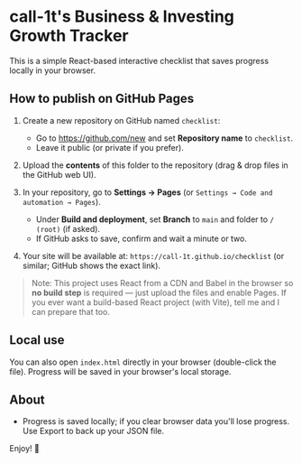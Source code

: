 # call-1t's Business & Investing Growth Tracker

This is a simple React-based interactive checklist that saves progress locally in your browser.

## How to publish on GitHub Pages

1. Create a new repository on GitHub named `checklist`:
   - Go to https://github.com/new and set **Repository name** to `checklist`.
   - Leave it public (or private if you prefer).

2. Upload the **contents** of this folder to the repository (drag & drop files in the GitHub web UI).

3. In your repository, go to **Settings → Pages** (or `Settings → Code and automation → Pages`).
   - Under **Build and deployment**, set **Branch** to `main` and folder to `/ (root)` (if asked).
   - If GitHub asks to save, confirm and wait a minute or two.

4. Your site will be available at:
   `https://call-1t.github.io/checklist` (or similar; GitHub shows the exact link).

> Note: This project uses React from a CDN and Babel in the browser so **no build step** is required — just upload the files and enable Pages. If you ever want a build-based React project (with Vite), tell me and I can prepare that too.

## Local use

You can also open `index.html` directly in your browser (double-click the file). Progress will be saved in your browser's local storage.

## About

- Progress is saved locally; if you clear browser data you'll lose progress. Use Export to back up your JSON file.

Enjoy! 🚀
